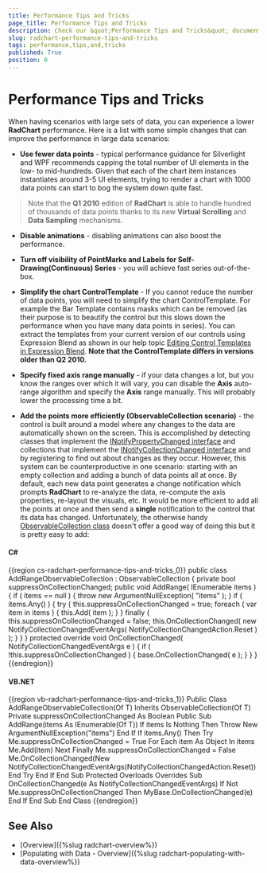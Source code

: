 ```yaml
---
title: Performance Tips and Tricks
page_title: Performance Tips and Tricks
description: Check our &quot;Performance Tips and Tricks&quot; documentation article for the RadChart WPF control.
slug: radchart-performance-tips-and-tricks
tags: performance,tips,and,tricks
published: True
position: 0
---
```


# Performance Tips and Tricks

When having scenarios with large sets of data, you can experience a lower __RadChart__ performance. Here is a list with some simple changes that can improve the performance in large data scenarios:

* __Use fewer data points__ - typical performance guidance for Silverlight and WPF recommends capping the total number of UI elements in the low- to mid-hundreds. Given that each of the chart item instances instantiates around 3-5 UI elements, trying to render a chart with 1000 data points can start to bog the system down quite fast.

>Note that the __Q1 2010__ edition of __RadChart__ is able to handle hundred of thousands of data points thanks to its new __Virtual Scrolling__ and __Data Sampling__ mechanisms.

* __Disable animations__ - disabling animations can also boost the performance.

* __Turn off visibility of PointMarks and Labels for Self-Drawing(Continuous) Series__ - you will achieve fast series out-of-the-box.

* __Simplify the chart ControlTemplate__ - If you cannot reduce the number of data points, you will need to simplify the chart ControlTemplate. For example the Bar Template contains masks which can be removed (as their purpose is to beautify the control but this slows down the performance when you have many data points in series). You can extract the templates from your current version of our controls using Expression Blend as shown in our help topic [Editing Control Templates in Expression Blend](http://www.telerik.com/help/silverlight/common-styling-appearance-edit-control-templates-blend.html). __Note that the ControlTemplate differs in versions older than Q2 2010.__

* __Specify fixed axis range manually__ - if your data changes a lot, but you know the ranges over which it will vary, you can disable the __Axis__ auto-range algorithm and specify the __Axis__ range manually. This will probably lower the processing time a bit. 

* __Add the points more efficiently (ObservableCollection scenario)__ - the control is built around a model where any changes to the data are automatically shown on the screen. This is accomplished by detecting classes that implement the [INotifyPropertyChanged interface](http://msdn.microsoft.com/en-us/library/system.collections.specialized.inotifycollectionchanged.aspx) and collections that implement the [INotifyCollectionChanged interface](http://msdn.microsoft.com/en-us/library/system.collections.specialized.inotifycollectionchanged.aspx) and by registering to find out about changes as they occur. However, this system can be counterproductive in one scenario: starting with an empty collection and adding a bunch of data points all at once. By default, each new data point generates a change notification which prompts __RadChart__ to re-analyze the data, re-compute the axis properties, re-layout the visuals, etc. It would be more efficient to add all the points at once and then send a __single__ notification to the control that its data has changed. Unfortunately, the otherwise handy [ObservableCollection class](http://msdn.microsoft.com/en-us/library/ms668604.aspx) doesn't offer a good way of doing this but it is pretty easy to add: 

#### __C#__

{{region cs-radchart-performance-tips-and-tricks_0}}
	public class AddRangeObservableCollection<T> : ObservableCollection<T>
	{
	    private bool suppressOnCollectionChanged;
	    public void AddRange( IEnumerable<T> items )
	    {
	        if ( items == null )
	        {
	            throw new ArgumentNullException( "items" );
	        }
	        if ( items.Any() )
	        {
	            try
	            {
	                this.suppressOnCollectionChanged = true;
	                foreach ( var item in items )
	                {
	                    this.Add( item );
	                }
	            }
	            finally
	            {
	                this.suppressOnCollectionChanged = false;
	                this.OnCollectionChanged( new NotifyCollectionChangedEventArgs( NotifyCollectionChangedAction.Reset ) );
	            }
	        }
	    }
	    protected override void OnCollectionChanged( NotifyCollectionChangedEventArgs e )
	    {
	        if ( !this.suppressOnCollectionChanged )
	        {
	            base.OnCollectionChanged( e );
	        }
	    }
	}
{{endregion}}

#### __VB.NET__
{{region vb-radchart-performance-tips-and-tricks_1}}
	Public Class AddRangeObservableCollection(Of T)
	    Inherits ObservableCollection(Of T)
	    Private suppressOnCollectionChanged As Boolean
	    Public Sub AddRange(items As IEnumerable(Of T))
	        If items Is Nothing Then
	            Throw New ArgumentNullException("items")
	        End If
	        If items.Any() Then
	            Try
	                Me.suppressOnCollectionChanged = True
	                For Each item As Object In items
	                    Me.Add(item)
	                Next
	            Finally
	                Me.suppressOnCollectionChanged = False
	                Me.OnCollectionChanged(New NotifyCollectionChangedEventArgs(NotifyCollectionChangedAction.Reset))
	            End Try
	        End If
	    End Sub
	    Protected Overloads Overrides Sub OnCollectionChanged(e As NotifyCollectionChangedEventArgs)
	        If Not Me.suppressOnCollectionChanged Then
	            MyBase.OnCollectionChanged(e)
	        End If
	    End Sub
	End Class
{{endregion}}

## See Also
 * [Overview]({%slug radchart-overview%})
 * [Populating with Data - Overview]({%slug radchart-populating-with-data-overview%})